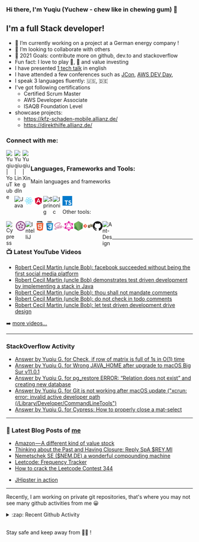 ### Hi there, I'm Yuqiu (Yuchew - chew like in chewing gum) 👋

## I'm a full Stack developer!

<!--- 🌱 I’m currently learning everything 🤣-->
- 🔭 I’m currently working on a project at a German energy company !
- 👯 I’m looking to collaborate with others
- 🥅 2021 Goals: contribute more on github, dev.to and stackoverflow
- Fun fact: I love to play 🏓, 🏸 and value investing
- I have presented [1 tech talk](https://geyuqiu.github.io/jhipster-in-action/) in english
- I have attended a few conferences such as [JCon](https://jcon.one/de/), [AWS DEV Day](https://pages.awscloud.com/EMEA_FIELD_WEBINAR_DevdayMAD_20201015_7010z000001LtjX_On-Demand-Confirmation.html?sc_channel=em&sc_campaign=emea20_devdayonlineq4&sc_medium=em_309568&sc_content=REG_event_ev_field&sc_geo=emea&sc_country=mult&sc_outcome=reg&sc_publisher=aws&trkCampaign=emea20_devdayonlineq4&trk=em_thankyousurvey_loc-309568_emea20_devdayonlineq4), 
- I speak 3 languages fluently: 🇺🇸, 🇩🇪
- I've got following certifications
    - Certified Scrum Master
    - AWS Developer Associate
    - ISAQB Foundation Level
- showcase projects: 
    - https://kfz-schaden-mobile.allianz.de/
    - https://direkthilfe.allianz.de/

### Connect with me:
  
[<img align="left" alt="Yuqiu | YouTube" width="22px" src="https://cdn.jsdelivr.net/npm/simple-icons@v3/icons/youtube.svg" />][youtube]
[<img align="left" alt="Yuqiu | LinkedIn" width="22px" src="https://cdn.jsdelivr.net/npm/simple-icons@v3/icons/linkedin.svg" />][linkedin]
[<img align="left" alt="Yuqiu | Xing" width="22px" src="https://cdn.jsdelivr.net/npm/simple-icons@v3/icons/xing.svg" />][xing]

<br />

### Languages, Frameworks and Tools:

Main languages and frameworks

<br />

<img align="left" alt="Java" width="26px" src="https://cdn.jsdelivr.net/npm/simple-icons@3.7.0/icons/java.svg" />
<img align="left" alt="React" width="26px" src="https://raw.githubusercontent.com/github/explore/80688e429a7d4ef2fca1e82350fe8e3517d3494d/topics/react/react.png" />
<img align="left" alt="Angular" width="26px" src="https://raw.githubusercontent.com/github/explore/80688e429a7d4ef2fca1e82350fe8e3517d3494d/topics/angular/angular.png" />
<img align="left" alt="Spring" width="26px" src="https://cdn.jsdelivr.net/npm/simple-icons@3.7.0/icons/spring.svg" />
<img align="left" alt="Ionic" width="26px" src="https://cdn.jsdelivr.net/npm/simple-icons@3.7.0/icons/ionic.svg" />
<img align="left" alt="TypeScript" width="26px" src="https://raw.githubusercontent.com/github/explore/80688e429a7d4ef2fca1e82350fe8e3517d3494d/topics/typescript/typescript.png" />

<br />
<br />
Other tools: <br /><br />
<img align="left" alt="Cypress" width="26px" src="https://github.com/jalbertsr/logo-badge-images/blob/master/img/rsz_cypress.png?raw=true" />
<img align="left" alt="Jasmine" width="26px" src="https://github.com/Iggy-Codes/logo-images/blob/master/logos/jasmine.png?raw=true" />
<img align="left" alt="IntelliJ" width="26px" src="https://cdn.jsdelivr.net/npm/simple-icons@3.7.0/icons/intellijidea.svg" />
<img align="left" alt="HTML5" width="26px" src="https://raw.githubusercontent.com/github/explore/80688e429a7d4ef2fca1e82350fe8e3517d3494d/topics/html/html.png" />
<img align="left" alt="CSS3" width="26px" src="https://raw.githubusercontent.com/github/explore/80688e429a7d4ef2fca1e82350fe8e3517d3494d/topics/css/css.png" />
<img align="left" alt="Sass" width="26px" src="https://raw.githubusercontent.com/github/explore/80688e429a7d4ef2fca1e82350fe8e3517d3494d/topics/sass/sass.png" />
<img align="left" alt="GraphQL" width="26px" src="https://raw.githubusercontent.com/github/explore/80688e429a7d4ef2fca1e82350fe8e3517d3494d/topics/graphql/graphql.png" />
<img align="left" alt="Node.js" width="26px" src="https://raw.githubusercontent.com/github/explore/80688e429a7d4ef2fca1e82350fe8e3517d3494d/topics/nodejs/nodejs.png" />
<img align="left" alt="Git" width="26px" src="https://raw.githubusercontent.com/github/explore/80688e429a7d4ef2fca1e82350fe8e3517d3494d/topics/git/git.png" />
<img align="left" alt="GitHub" width="26px" src="https://raw.githubusercontent.com/github/explore/78df643247d429f6cc873026c0622819ad797942/topics/github/github.png" />
<img align="left" alt="Ant-Design" width="26px" src="https://github.com/jalbertsr/logo-badge-images/blob/master/img/rsz_ant-design.png?raw=true" />

<br />
<br />

---

### 📺 Latest YouTube Videos

<!-- YOUTUBE:START -->
- [Robert Cecil Martin &lpar;uncle Bob&rpar;: facebook succeeded without being the first social media platform](https://www.youtube.com/watch?v=HzWjtxZkyFU)
- [Robert Cecil Martin &lpar;uncle Bob&rpar; demonstrates test driven development by implementing a stack in Java](https://www.youtube.com/watch?v=rdLO7pSVrMY)
- [Robert Cecil Martin &lpar;uncle Bob&rpar;: thou shall not mandate comments](https://www.youtube.com/watch?v=8FCDwq6PNOA)
- [Robert Cecil Martin &lpar;uncle Bob&rpar;: do not check in todo comments](https://www.youtube.com/watch?v=z-5ZhjyS8gY)
- [Robert Cecil Martin &lpar;uncle Bob&rpar;: let test driven development drive design](https://www.youtube.com/watch?v=8GZ2q6DEFH8)
<!-- YOUTUBE:END -->

➡️ [more videos...](https://www.youtube.com/channel/UCcx89MBC4J7YXVsrpQJNouw)

---

### StackOverflow Activity
<!-- STACKOVERFLOW:START -->
- [Answer by Yuqiu G. for Check, if row of matrix is full of 1s in O&lpar;1&rpar; time](https://stackoverflow.com/questions/48049837/check-if-row-of-matrix-is-full-of-1s-in-o1-time/76140855#76140855)
- [Answer by Yuqiu G. for Wrong JAVA_HOME after upgrade to macOS Big Sur v11.0.1](https://stackoverflow.com/questions/64917779/wrong-java-home-after-upgrade-to-macos-big-sur-v11-0-1/76042428#76042428)
- [Answer by Yuqiu G. for pg_restore ERROR: “Relation does not exist” and creating new database](https://stackoverflow.com/questions/49686853/pg-restore-error-relation-does-not-exist-and-creating-new-database/76003273#76003273)
- [Answer by Yuqiu G. for Git is not working after macOS update &lpar;&quot;xcrun: error: invalid active developer path &lpar;/Library/Developer/CommandLineTools&quot;&rpar;](https://stackoverflow.com/questions/52522565/git-is-not-working-after-macos-update-xcrun-error-invalid-active-developer-p/73716107#73716107)
- [Answer by Yuqiu G. for Cypress: How to properly close a mat-select](https://stackoverflow.com/questions/60532511/cypress-how-to-properly-close-a-mat-select/72178028#72178028)
<!-- STACKOVERFLOW:END -->

---

### 📕 Latest Blog Posts of [me](https://dev.to/geyuqiu)

<!-- BLOG-POST-LIST:START -->
- [Amazon — A different kind of value stock](https://yuqiuge.medium.com/amazon-a-different-kind-of-value-stock-c9719057bcdd?source=rss-8fade33fd493------2)
- [Thinking about the Past and Having Closure: Reply SpA $REY.MI](https://yuqiuge.medium.com/thinking-about-the-past-and-having-closure-reply-spa-rey-mi-d3493fb2635b?source=rss-8fade33fd493------2)
- [Nemetschek SE &lpar;$NEM.DE&rpar; a wonderful compounding machine](https://yuqiuge.medium.com/nemetschek-se-nem-de-a-wonderful-compounding-machine-f355e9cee2f2?source=rss-8fade33fd493------2)
- [Leetcode: Frequency Tracker](https://yuqiuge.medium.com/leetcode-frequency-tracker-acc0cc56960?source=rss-8fade33fd493------2)
- [How to crack the Leetcode Contest 344](https://yuqiuge.medium.com/how-to-crack-the-leetcode-contest-344-224dcd24a7ae?source=rss-8fade33fd493------2)
<!-- BLOG-POST-LIST:END -->
- [JHipster in action](https://geyuqiu.github.io/jhipster-in-action/)


---
Recently, I am working on private git repositories, that's where you may not see many github activities from me 😀 
<details>
  <summary>:zap: Recent Github Activity</summary>
  
<!--RECENT_ACTIVITY:last_update-->
Last Updated: Wednesday, August 30th, 2023, 8:20:19 AM
<!--RECENT_ACTIVITY:last_update_end-->

<!--RECENT_ACTIVITY:start-->
1. 💬 Commented on [#63](https://github.com/tailwindlabs/headlessui/issues/63#issuecomment-1667700729) in [tailwindlabs/headlessui](https://github.com/tailwindlabs/headlessui)
2. 📔 Created new repository [geyuqiu/react-use-effect-fetch](https://github.com/geyuqiu/react-use-effect-fetch)
3. 📔 Created new repository [geyuqiu/react-useeffect](https://github.com/geyuqiu/react-useeffect)
4. 📔 Created new repository [geyuqiu/react-redux-with-context](https://github.com/geyuqiu/react-redux-with-context)
5. 📔 Created new repository [geyuqiu/react-flux-deprecated-3](https://github.com/geyuqiu/react-flux-deprecated-3)
<!--RECENT_ACTIVITY:end-->

</details>


[isqab-foundation-level]: https://www.isaqb.org/documents/
[java-oca-8]: https://education.oracle.com/java-se-8-programmer-i/pexam_1Z0-808
[aws-cda]: https://aws.amazon.com/certification/certification-prep/?nc1=h_ls
[youtube]: https://youtube.com/channel/UCTfa5NSGeVLmcHYPRu9qh_g
[linkedin]: https://linkedin.com/in/yuqiu-ge-06a808b4/
[xing]: https://www.xing.com/profile/Yuqiu_Ge2
[webdevplaylist]: https://www.youtube.com/playlist?list=PLkwxH9e_vrAJ0WbEsFA9W3I1W-g_BTsbt
[jsplaylist]: https://www.youtube.com/playlist?list=PLkwxH9e_vrALRJKu7wfXby3MKeflhTu6B
[cssplaylist]: https://www.youtube.com/playlist?list=PLkwxH9e_vrALSdvZuEh6gqQdmDoDIoqz4
[reactplaylist]: https://www.youtube.com/playlist?list=PLkwxH9e_vrAK4TdffpxKY3QGyHCpxFcQ0

<br />

Stay safe and keep away from 👑🦠 !
